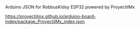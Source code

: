 Arduino JSON for RobbusKidsy ESP32 powered by ProyectilMx

https://proyectilmx.github.io/arduino-board-index/package_ProyectilMx_index.json